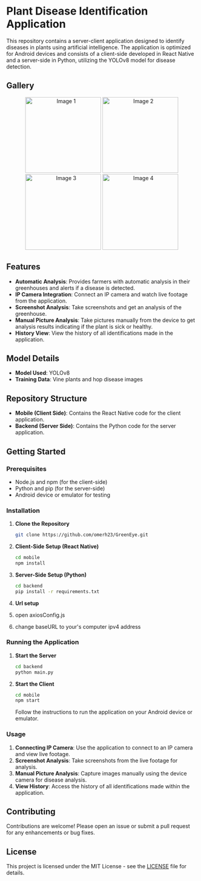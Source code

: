 
# Plant Disease Identification Application

This repository contains a server-client application designed to identify diseases in plants using artificial intelligence. The application is optimized for Android devices and consists of a client-side developed in React Native and a server-side in Python, utilizing the YOLOv8 model for disease detection.

## Gallery

<p align="center">
    <img src="https://github.com/user-attachments/assets/89a54810-48f8-4f7e-a623-6c207b608917" width="200" alt="Image 1" />
    <img src="https://github.com/user-attachments/assets/5f823283-3861-4166-81d0-c1189f419005" width="200" alt="Image 2" />
    <img src="https://github.com/user-attachments/assets/90682abd-5086-4f99-ba93-fd6f693ba5d5" width="200" alt="Image 3" />
    <img src="https://github.com/user-attachments/assets/2e48ef74-7c93-493f-a45a-7790c6ce293d" width="200" alt="Image 4" />
</p>



## Features

- **Automatic Analysis**: Provides farmers with automatic analysis in their greenhouses and alerts if a disease is detected.
- **IP Camera Integration**: Connect an IP camera and watch live footage from the application.
- **Screenshot Analysis**: Take screenshots and get an analysis of the greenhouse.
- **Manual Picture Analysis**: Take pictures manually from the device to get analysis results indicating if the plant is sick or healthy.
- **History View**: View the history of all identifications made in the application.

## Model Details

- **Model Used**: YOLOv8
- **Training Data**: Vine plants and hop disease images

## Repository Structure

- **Mobile (Client Side)**: Contains the React Native code for the client application.
- **Backend (Server Side)**: Contains the Python code for the server application.

## Getting Started

### Prerequisites

- Node.js and npm (for the client-side)
- Python and pip (for the server-side)
- Android device or emulator for testing

### Installation

1. **Clone the Repository**

   ```sh
   git clone https://github.com/omerh23/GreenEye.git
   ```

2. **Client-Side Setup (React Native)**

   ```sh
   cd mobile
   npm install
   ```

3. **Server-Side Setup (Python)**

   ```sh
   cd backend
   pip install -r requirements.txt
   ```
5. **Url setup**

  1. open axiosConfig.js
  2. change baseURL to your's computer ipv4 address

### Running the Application

1. **Start the Server**

   ```sh
   cd backend
   python main.py
   ```

2. **Start the Client**

   ```sh
   cd mobile
   npm start
   ```

   Follow the instructions to run the application on your Android device or emulator.

### Usage

1. **Connecting IP Camera**: Use the application to connect to an IP camera and view live footage.
2. **Screenshot Analysis**: Take screenshots from the live footage for analysis.
3. **Manual Picture Analysis**: Capture images manually using the device camera for disease analysis.
4. **View History**: Access the history of all identifications made within the application.

## Contributing

Contributions are welcome! Please open an issue or submit a pull request for any enhancements or bug fixes.

## License

This project is licensed under the MIT License - see the [LICENSE](LICENSE) file for details.




